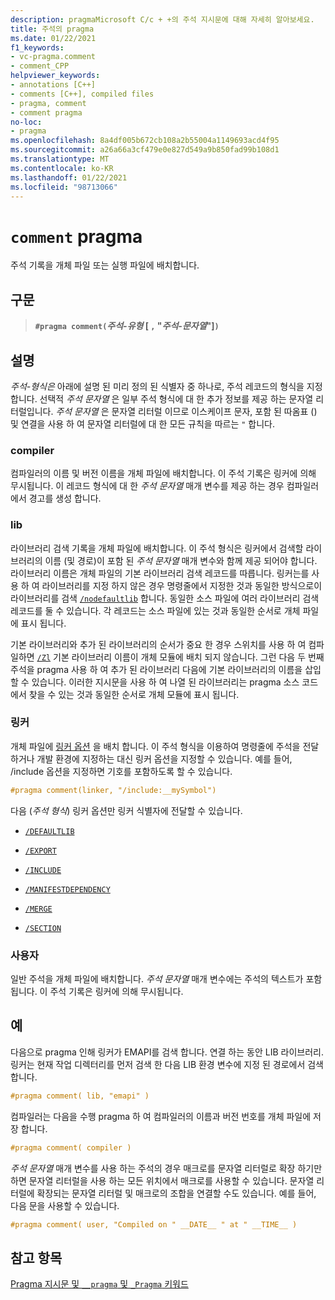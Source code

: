 ```yaml
---
description: pragmaMicrosoft C/c + +의 주석 지시문에 대해 자세히 알아보세요.
title: 주석의 pragma
ms.date: 01/22/2021
f1_keywords:
- vc-pragma.comment
- comment_CPP
helpviewer_keywords:
- annotations [C++]
- comments [C++], compiled files
- pragma, comment
- comment pragma
no-loc:
- pragma
ms.openlocfilehash: 8a4df005b672cb108a2b55004a1149693acd4f95
ms.sourcegitcommit: a26a66a3cf479e0e827d549a9b850fad99b108d1
ms.translationtype: MT
ms.contentlocale: ko-KR
ms.lasthandoff: 01/22/2021
ms.locfileid: "98713066"
---
```

# <a name="comment-no-locpragma"></a>`comment` pragma

주석 기록을 개체 파일 또는 실행 파일에 배치합니다.

## <a name="syntax"></a>구문

> **`#pragma comment(`***주석-유형* [ **`,`** "*주석-문자열*"]**`)`**

## <a name="remarks"></a>설명

*주석-형식은* 아래에 설명 된 미리 정의 된 식별자 중 하나로, 주석 레코드의 형식을 지정 합니다. 선택적 *주석 문자열* 은 일부 주석 형식에 대 한 추가 정보를 제공 하는 문자열 리터럴입니다. *주석 문자열* 은 문자열 리터럴 이므로 이스케이프 문자, 포함 된 따옴표 () 및 연결을 사용 하 여 문자열 리터럴에 대 한 모든 규칙을 따르는 `"` 합니다.

### <a name="compiler"></a>compiler

컴파일러의 이름 및 버전 이름을 개체 파일에 배치합니다. 이 주석 기록은 링커에 의해 무시됩니다. 이 레코드 형식에 대 한 *주석 문자열* 매개 변수를 제공 하는 경우 컴파일러에서 경고를 생성 합니다.

### <a name="lib"></a>lib

라이브러리 검색 기록을 개체 파일에 배치합니다. 이 주석 형식은 링커에서 검색할 라이브러리의 이름 (및 경로)이 포함 된 *주석 문자열* 매개 변수와 함께 제공 되어야 합니다. 라이브러리 이름은 개체 파일의 기본 라이브러리 검색 레코드를 따릅니다. 링커는를 사용 하 여 라이브러리를 지정 하지 않은 경우 명령줄에서 지정한 것과 동일한 방식으로이 라이브러리를 검색 [`/nodefaultlib`](../build/reference/nodefaultlib-ignore-libraries.md) 합니다. 동일한 소스 파일에 여러 라이브러리 검색 레코드를 둘 수 있습니다. 각 레코드는 소스 파일에 있는 것과 동일한 순서로 개체 파일에 표시 됩니다.

기본 라이브러리와 추가 된 라이브러리의 순서가 중요 한 경우 스위치를 사용 하 여 컴파일하면 [`/Zl`](../build/reference/zl-omit-default-library-name.md) 기본 라이브러리 이름이 개체 모듈에 배치 되지 않습니다. 그런 다음 두 번째 주석을 pragma 사용 하 여 추가 된 라이브러리 다음에 기본 라이브러리의 이름을 삽입할 수 있습니다. 이러한 지시문을 사용 하 여 나열 된 라이브러리는 pragma 소스 코드에서 찾을 수 있는 것과 동일한 순서로 개체 모듈에 표시 됩니다.

### <a name="linker"></a>링커

개체 파일에 [링커 옵션](../build/reference/linker-options.md) 을 배치 합니다. 이 주석 형식을 이용하여 명령줄에 주석을 전달하거나 개발 환경에 지정하는 대신 링커 옵션을 지정할 수 있습니다. 예를 들어, /include 옵션을 지정하면 기호를 포함하도록 할 수 있습니다.

```C
#pragma comment(linker, "/include:__mySymbol")
```

다음 (*주석 형식*) 링커 옵션만 링커 식별자에 전달할 수 있습니다.

- [`/DEFAULTLIB`](../build/reference/defaultlib-specify-default-library.md)

- [`/EXPORT`](../build/reference/export-exports-a-function.md)

- [`/INCLUDE`](../build/reference/include-force-symbol-references.md)

- [`/MANIFESTDEPENDENCY`](../build/reference/manifestdependency-specify-manifest-dependencies.md)

- [`/MERGE`](../build/reference/merge-combine-sections.md)

- [`/SECTION`](../build/reference/section-specify-section-attributes.md)

### <a name="user"></a>사용자

일반 주석을 개체 파일에 배치합니다. *주석 문자열* 매개 변수에는 주석의 텍스트가 포함 됩니다. 이 주석 기록은 링커에 의해 무시됩니다.

## <a name="examples"></a>예

다음으로 pragma 인해 링커가 EMAPI를 검색 합니다. 연결 하는 동안 LIB 라이브러리. 링커는 현재 작업 디렉터리를 먼저 검색 한 다음 LIB 환경 변수에 지정 된 경로에서 검색 합니다.

```C
#pragma comment( lib, "emapi" )
```

컴파일러는 다음을 수행 pragma 하 여 컴파일러의 이름과 버전 번호를 개체 파일에 저장 합니다.

```C
#pragma comment( compiler )
```

*주석 문자열* 매개 변수를 사용 하는 주석의 경우 매크로를 문자열 리터럴로 확장 하기만 하면 문자열 리터럴을 사용 하는 모든 위치에서 매크로를 사용할 수 있습니다. 문자열 리터럴에 확장되는 문자열 리터럴 및 매크로의 조합을 연결할 수도 있습니다. 예를 들어, 다음 문을 사용할 수 있습니다.

```C
#pragma comment( user, "Compiled on " __DATE__ " at " __TIME__ )
```

## <a name="see-also"></a>참고 항목

[Pragma 지시문 및 `__pragma` 및 `_Pragma` 키워드](./pragma-directives-and-the-pragma-keyword.md)
